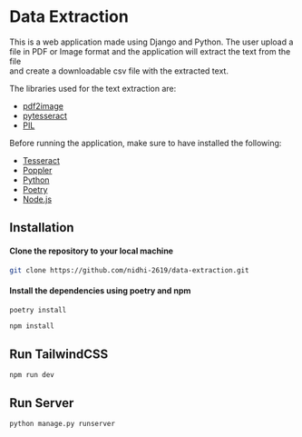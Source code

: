 # Data Extraction

This is a web application made using Django and Python.
The user upload a file in PDF or Image format and the application will extract the text from the file  
and create a downloadable csv file with the extracted text.

The libraries used for the text extraction are:
 - [pdf2image](https://pypi.org/project/pdf2image/)
 - [pytesseract](https://pypi.org/project/pytesseract/)
 - [PIL](https://pypi.org/project/Pillow/)

Before running the application, make sure to have installed the following:
 - [Tesseract](https://github.com/tesseract-ocr/tesseract)
 - [Poppler](https://poppler.freedesktop.org/)
 - [Python](https://www.python.org/)
 - [Poetry](https://python-poetry.org/)
 - [Node.js](https://nodejs.org/en/)



## Installation

#### Clone the repository to your local machine
```bash
git clone https://github.com/nidhi-2619/data-extraction.git
```
#### Install the dependencies using poetry and npm

```bash
poetry install
```

```nodemon
npm install
```

## Run TailwindCSS

```nodemon
npm run dev
```

## Run Server
    
```python
python manage.py runserver
```


